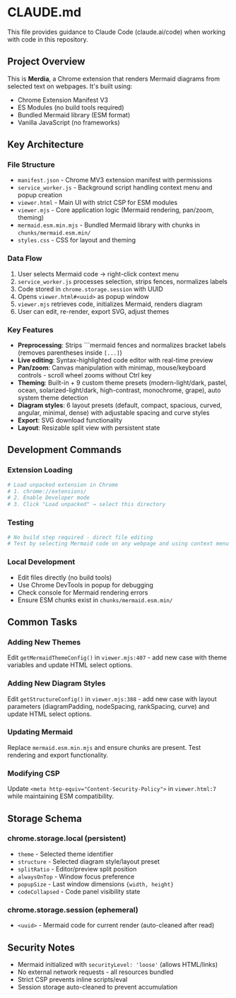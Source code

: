 # CLAUDE.md

This file provides guidance to Claude Code (claude.ai/code) when working with code in this repository.

## Project Overview

This is **Merdia**, a Chrome extension that renders Mermaid diagrams from selected text on webpages. It's built using:
- Chrome Extension Manifest V3
- ES Modules (no build tools required)
- Bundled Mermaid library (ESM format)
- Vanilla JavaScript (no frameworks)

## Key Architecture

### File Structure
- `manifest.json` - Chrome MV3 extension manifest with permissions
- `service_worker.js` - Background script handling context menu and popup creation
- `viewer.html` - Main UI with strict CSP for ESM modules
- `viewer.mjs` - Core application logic (Mermaid rendering, pan/zoom, theming)
- `mermaid.esm.min.mjs` - Bundled Mermaid library with chunks in `chunks/mermaid.esm.min/`
- `styles.css` - CSS for layout and theming

### Data Flow
1. User selects Mermaid code → right-click context menu
2. `service_worker.js` processes selection, strips fences, normalizes labels
3. Code stored in `chrome.storage.session` with UUID
4. Opens `viewer.html#<uuid>` as popup window
5. `viewer.mjs` retrieves code, initializes Mermaid, renders diagram
6. User can edit, re-render, export SVG, adjust themes

### Key Features
- **Preprocessing**: Strips ```mermaid fences and normalizes bracket labels (removes parentheses inside `[...]`)
- **Live editing**: Syntax-highlighted code editor with real-time preview
- **Pan/zoom**: Canvas manipulation with minimap, mouse/keyboard controls - scroll wheel zooms without Ctrl key
- **Theming**: Built-in + 9 custom theme presets (modern-light/dark, pastel, ocean, solarized-light/dark, high-contrast, monochrome, grape), auto system theme detection
- **Diagram styles**: 6 layout presets (default, compact, spacious, curved, angular, minimal, dense) with adjustable spacing and curve styles
- **Export**: SVG download functionality
- **Layout**: Resizable split view with persistent state

## Development Commands

### Extension Loading
```bash
# Load unpacked extension in Chrome
# 1. chrome://extensions/
# 2. Enable Developer mode
# 3. Click "Load unpacked" → select this directory
```

### Testing
```bash
# No build step required - direct file editing
# Test by selecting Mermaid code on any webpage and using context menu
```

### Local Development
- Edit files directly (no build tools)
- Use Chrome DevTools in popup for debugging
- Check console for Mermaid rendering errors
- Ensure ESM chunks exist in `chunks/mermaid.esm.min/`

## Common Tasks

### Adding New Themes
Edit `getMermaidThemeConfig()` in `viewer.mjs:407` - add new case with theme variables and update HTML select options.

### Adding New Diagram Styles
Edit `getStructureConfig()` in `viewer.mjs:388` - add new case with layout parameters (diagramPadding, nodeSpacing, rankSpacing, curve) and update HTML select options.

### Updating Mermaid
Replace `mermaid.esm.min.mjs` and ensure chunks are present. Test rendering and export functionality.

### Modifying CSP
Update `<meta http-equiv="Content-Security-Policy">` in `viewer.html:7` while maintaining ESM compatibility.

## Storage Schema

### chrome.storage.local (persistent)
- `theme` - Selected theme identifier
- `structure` - Selected diagram style/layout preset
- `splitRatio` - Editor/preview split position
- `alwaysOnTop` - Window focus preference
- `popupSize` - Last window dimensions `{width, height}`
- `codeCollapsed` - Code panel visibility state

### chrome.storage.session (ephemeral)
- `<uuid>` - Mermaid code for current render (auto-cleaned after read)

## Security Notes

- Mermaid initialized with `securityLevel: 'loose'` (allows HTML/links)
- No external network requests - all resources bundled
- Strict CSP prevents inline scripts/eval
- Session storage auto-cleaned to prevent accumulation